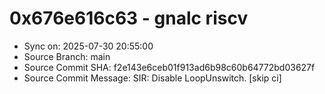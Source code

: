 # 0x676e616c63 - gnalc riscv

- Sync on: 2025-07-30 20:55:00
- Source Branch: main
- Source Commit SHA: f2e143e6ceb01f913ad6b98c60b64772bd03627f
- Source Commit Message: SIR: Disable LoopUnswitch. [skip ci]